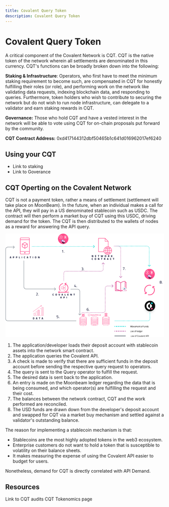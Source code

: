 ```yaml
---
title: Covalent Query Token
description: Covalent Query Token
---
```


# Covalent Query Token

A critical component of the Covalent Network is CQT. CQT is the native token of the network wherein all settlements are denominated in this currency. CQT's functions can be broadly broken down into the following:

**Staking & Infrastructure**: Operators, who first have to meet the minimum staking requirement to become such, are compensated in CQT for honestly fulfilling their roles (or role), and performing work on the network like validating data requests, indexing blockchain data, and responding to queries. Furthermore, token holders who wish to contribute to securing the network but do not wish to run node infrastructure, can delegate to a validator and earn staking rewards in CQT.

**Governance:** Those who hold CQT and have a vested interest in the network will be able to vote using CQT for on-chain proposals put forward by the community.


**CQT** **Contract Address:** 0xd417144312dbf50465b1c641d016962017ef6240



## Using your CQT
- Link to staking
- Link to Goverance

## CQT Operting on the Covalent Network

CQT is not a payment token, rather a means of settlement (settlement will take place on MoonBeam). In the future, when an individual makes a call for the API, they will pay in a US denominated stablecoin such as USDC. The contract will then perform a market buy of CQT using this USDC, driving demand for the token. The CQT is then distributed to the wallets of nodes as a reward for answering the API query.

<img src="/static/static/images/network/cqtnetwork.jpg"></img>

1. The application/developer loads their deposit account with stablecoin assets into the network smart contract.
2. The application queries the Covalent API.
3. A check is made to verify that there are sufficient funds in the deposit account before sending the respective query request to operators.
4. The query is sent to the Query operator to fulfill the request.
5. The desired data is sent back to the application.
6. An entry is made on the Moonbeam ledger regarding the data that is being consumed, and which operator(s) are fulfilling the request and their cost.
7. The balances between the network contract, CQT and the work performed are reconciled.
8. The USD funds are drawn down from the developer's deposit account and swapped for CQT via a market buy mechanism and settled against a validator's outstanding balance.

The reason for implementing a stablecoin mechanism is that:

- Stablecoins are the most highly adopted tokens in the web3 ecosystem.
- Enterprise customers do not want to hold a token that is susceptible to volatility on their balance sheets.
- It makes measuring the expense of using the Covalent API easier to budget for users.

Nonetheless, demand for CQT is directly correlated with API Demand.

## Resources

Link to CQT audits
CQT Tokenomics page
